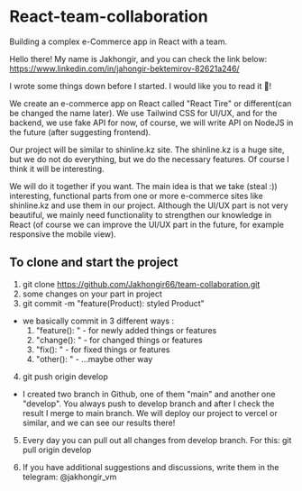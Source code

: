 # React-team-collaboration

Building a complex e-Commerce app in React with a team.

Hello there! My name is Jakhongir, and you can check the link below: https://www.linkedin.com/in/jahongir-bektemirov-82621a246/

I wrote some things down before I started.
I would like you to read it 🙂!

We create an e-commerce app on React called "React Tire" or different(can be changed the name later). We use Tailwind CSS for UI/UX, and for the backend, we use fake API for now, of course, we will write API on NodeJS in the future (after suggesting frontend).

Our project will be similar to shinline.kz site. The shinline.kz is a huge site, but we do not do everything, but we do the necessary features. Of course I think it will be interesting.

We will do it together if you want. The main idea is that we take (steal :)) interesting, functional parts from one or more e-commerce sites like shinline.kz and use them in our project. Although the UI/UX part is not very beautiful, we mainly need functionality to strengthen our knowledge in React (of course we can improve the UI/UX part in the future, for example responsive the mobile view).

## To clone and start the project

1. git clone https://github.com/Jakhongir66/team-collaboration.git
2. some changes on your part in project
3. git commit -m "feature(Product): styled Product"

- we basically commit in 3 different ways :
  1. "feature(): " - for newly added things or features
  2. "change(): " - for changed things or features
  3. "fix(): " - for fixed things or features
  4. "other(): " - ...maybe other way

4. git push origin develop

- I created two branch in Github, one of them "main" and another one "develop".
  You always push to develop branch and after I check the result I merge to main branch. We will deploy our project to vercel or similar, and we can see our results there!

5. Every day you can pull out all changes from develop branch.
   For this: git pull origin develop

6. If you have additional suggestions and discussions, write them in the telegram: @jakhongir_vm
